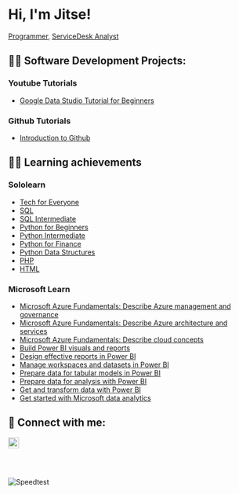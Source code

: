 # Hi, I'm Jitse! <br/>
 <a href="https://github.com/Jitse-dev">Programmer</a>, <a href="https://www.linkedin.com/in/jitse-sophie-147391204/">ServiceDesk Analyst</a>

## 👨‍💻 Software Development Projects:

### Youtube Tutorials
  - [Google Data Studio Tutorial for Beginners ](https://github.com/Jitse-dev/Google-Data-Studio-Tutorial-for-Beginners)
### Github Tutorials
  - [Introduction to Github](https://github.com/Jitse-dev/skills-introduction-to-github)

## 👨‍💻 Learning achievements

### Sololearn
- [Tech for Everyone](https://github.com/Jitse-dev/Certificates/blob/main/Tech%20for%20Everyone_certificate.jpg)
- [SQL](https://github.com/Jitse-dev/Certificates/blob/main/SQL_certificate.jpg)
- [SQL Intermediate](https://github.com/Jitse-dev/Certificates/blob/main/SQL%20Intermediate_certificate.jpg)
- [Python for Beginners](https://github.com/Jitse-dev/Certificates/blob/main/Python%20for%20Beginners_certificate.jpg)
- [Python Intermediate](https://github.com/Jitse-dev/Certificates/blob/main/Python%20Intermediate_certificate%20(1).jpg)
- [Python for Finance](https://github.com/Jitse-dev/Certificates/blob/main/Python%20for%20Finance_certificate.jpg)
- [Python Data Structures](https://github.com/Jitse-dev/Certificates/blob/main/Python%20Data%20Structures_certificate.jpg)
- [PHP](https://github.com/Jitse-dev/Certificates/blob/main/PHP_certificate.jpg)
- [HTML](https://github.com/Jitse-dev/Certificates/blob/main/HTML_certificate.jpg)

### Microsoft Learn
- [Microsoft Azure Fundamentals: Describe Azure management and governance](https://learn.microsoft.com/api/achievements/share/en-us/JitseSophie-2747/A4VGZFM7?sharingId=90B328823CD9808D)
- [Microsoft Azure Fundamentals: Describe Azure architecture and services](https://learn.microsoft.com/api/achievements/share/en-us/JitseSophie-2747/FMAJN6UX?sharingId=90B328823CD9808D)
- [Microsoft Azure Fundamentals: Describe cloud concepts](https://learn.microsoft.com/api/achievements/share/en-us/JitseSophie-2747/FMAM6MPX?sharingId=90B328823CD9808D)
- [Build Power BI visuals and reports](https://learn.microsoft.com/api/achievements/share/en-us/JitseSophie-2747/WZURJXFN?sharingId=90B328823CD9808D)
- [Design effective reports in Power BI](https://learn.microsoft.com/api/achievements/share/en-us/JitseSophie-2747/P5VJUVW4?sharingId=90B328823CD9808D)
- [Manage workspaces and datasets in Power BI](https://learn.microsoft.com/api/achievements/share/en-us/JitseSophie-2747/P5VB9JZ4?sharingId=90B328823CD9808D)
- [Prepare data for tabular models in Power BI](https://learn.microsoft.com/api/achievements/share/en-us/JitseSophie-2747/FVHYS7PX?sharingId=90B328823CD9808D)
- [Prepare data for analysis with Power BI](https://learn.microsoft.com/api/achievements/share/en-us/JitseSophie-2747/HADURPY8?sharingId=90B328823CD9808D)
- [Get and transform data with Power BI](https://learn.microsoft.com/api/achievements/share/en-us/JitseSophie-2747/749RPLQZ?sharingId=90B328823CD9808D)
- [Get started with Microsoft data analytics](https://learn.microsoft.com/api/achievements/share/en-us/JitseSophie-2747/APLR6XC7?sharingId=90B328823CD9808D)


<h2> 🤳 Connect with me:</h2>

[<img align="left" alt="JoshMadakor | LinkedIn" width="22px" src="https://cdn.jsdelivr.net/npm/simple-icons@v3/icons/linkedin.svg" />][linkedin]

[linkedin]: https://www.linkedin.com/in/jitse-sophie-147391204/ 

<br/>
<br/>
<br/>
<br/>


![Speedtest](https://github.com/user-attachments/assets/66b51188-61b5-47b7-9eb4-64f64709dd0a)

